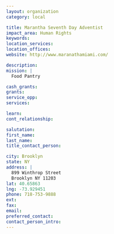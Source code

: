 ```yaml
---
layout: organization
category: local

title: Marantha Seventh Day Adventist
impact_area: Human Rights
keywords: 
location_services: 
location_offices: 
website: http://www.maranathamiami.com/

description: 
mission: |
  Food Pantry

cash_grants: 
grants: 
service_opp: 
services: 

learn: 
cont_relationship: 

salutation: 
first_name: 
last_name: 
title_contact_person: 

city: Brooklyn
state: NY
address: |
  899 Winthrop Street    
  Brooklyn NY 11203
lat: 40.65863
lng: -73.929451
phone: 718-753-9888
ext: 
fax: 
email: 
preferred_contact: 
contact_person_intro: 
---
```

